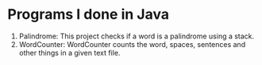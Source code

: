 # Programs I done in Java

1) Palindrome: This project checks if a word is a palindrome using a stack.
2) WordCounter: WordCounter counts the word, spaces, sentences and other things in a given text file.
